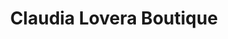 ---
title: "Claudia Lovera Boutique"
url: /santa-cruz-de-la-sierra/claudia-lovera-boutique/
shop: Kleidung
---